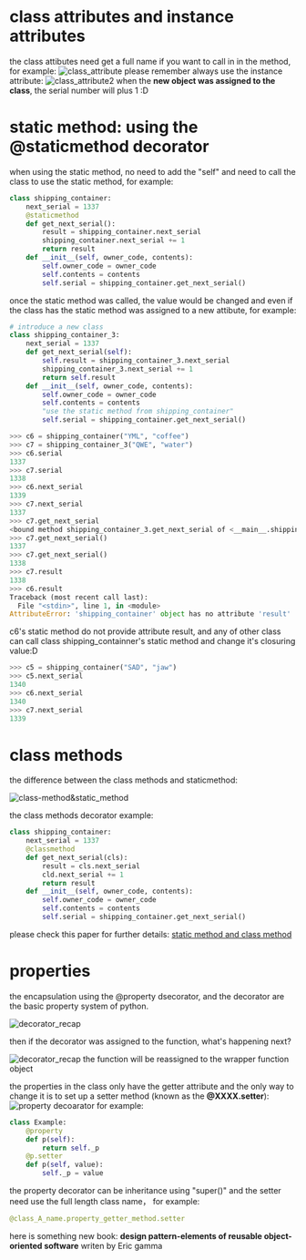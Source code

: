 # class attributes and instance attributes

the class attibutes need get a full name if you want to call in in the method, for example:
![class_attribute](images/class_attributes.png)
please remember always use the instance attribute:
![class_attribute2](images/class_attributes_2.png)
when the **new object was assigned to the class**, the serial number will plus 1 :D

# static method: using the @staticmethod decorator
when using the static method, no need to add the "self" and need to call the class to use the static method, for example:
```python
class shipping_container:  
    next_serial = 1337
    @staticmethod
    def get_next_serial():
        result = shipping_container.next_serial
        shipping_container.next_serial += 1
        return result
    def __init__(self, owner_code, contents):
        self.owner_code = owner_code
        self.contents = contents
        self.serial = shipping_container.get_next_serial()
```
once the static method was called, the value would be changed and even if the class has the static method was assigned to a new attibute, for example:
```python
# introduce a new class
class shipping_container_3:  
    next_serial = 1337
    def get_next_serial(self):
        self.result = shipping_container_3.next_serial
        shipping_container_3.next_serial += 1
        return self.result
    def __init__(self, owner_code, contents):
        self.owner_code = owner_code
        self.contents = contents
        "use the static method from shipping_container"
        self.serial = shipping_container.get_next_serial()

>>> c6 = shipping_container("YML", "coffee")
>>> c7 = shipping_container_3("QWE", "water")
>>> c6.serial
1337
>>> c7.serial
1338
>>> c6.next_serial
1339
>>> c7.next_serial
1337
>>> c7.get_next_serial
<bound method shipping_container_3.get_next_serial of <__main__.shipping_container_3 object at 0x03740CB0>>
>>> c7.get_next_serial()
1337
>>> c7.get_next_serial()
1338
>>> c7.result
1338
>>> c6.result
Traceback (most recent call last):
  File "<stdin>", line 1, in <module>
AttributeError: 'shipping_container' object has no attribute 'result'
```
c6's static method do not provide attribute result, and any of other class can call class shipping_containner's static method and change it's closuring value:D

```python
>>> c5 = shipping_container("SAD", "jaw")  
>>> c5.next_serial
1340
>>> c6.next_serial 
1340
>>> c7.next_serial
1339
```
# class methods

the difference between the class methods and staticmethod:

![class-method&static_method](images/class_method.png)

the class methods decorator example:
```python
class shipping_container:  
    next_serial = 1337
    @classmethod
    def get_next_serial(cls):
        result = cls.next_serial
        cld.next_serial += 1
        return result
    def __init__(self, owner_code, contents):
        self.owner_code = owner_code
        self.contents = contents
        self.serial = shipping_container.get_next_serial()
```

please check this paper for further details:
[static method and class method](https://www.zhihu.com/question/20021164)

# properties
the encapsulation using the @property dsecorator, and the decorator are the basic property system of python. 

![decorator_recap](images/decorator_recap.png)

then if the decorator was assigned to the function, what's happening next?

![decorator_recap](images/decorator_recap2.png)
the function will be reassigned to the wrapper function object

the properties in the class only have the getter attribute and the only way to change it is to set up a setter method (known as the **@XXXX.setter**):
![property decoarator](images/property&#32;decorator.png)
for example:
```python
class Example:
    @property
    def p(self):
        return self._p
    @p.setter
    def p(self, value):
        self._p = value
```
the property decorator can be inheritance using "super()"
and the setter need use the full length class name， for example:
```python
@class_A_name.property_getter_method.setter
```
here is something new book:
**design pattern-elements of reusable object-oriented software**
writen by Eric gamma

